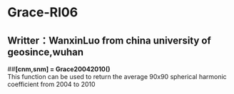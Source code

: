 # Grace-Rl06
## Writter：WanxinLuo from china university of geosince,wuhan
##**[cnm,snm] = Grace20042010()**  
  This function can be used to return the average 90x90 spherical harmonic coefficient from 2004 to 2010
